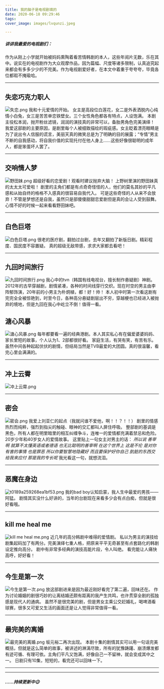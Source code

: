 ```yaml
---
title: 我的脑子是电视剧填的
date: 2020-06-18 09:29:46
tags:
cover_image: images/lvqunzi.jpeg

---
```

##### **讲讲我最爱的电视剧们：**

作为从刚上小学就开始被妈妈熏陶着看苦情韩剧的本人，这些年阅片无数，乐在其中。说实在的电视剧作为大众观摩作品，因为篇幅、尺度等诸多限制，认真追究起来都会有多多少少的不完美。作为电视剧爱好者，在本文中着重于夸夸夸，毕竟各位都瑕不掩瑜哈。


---



## 失恋巧克力职人
![失恋.png](https://i.loli.net/2020/06/29/XL1V98QnNogbZHx.png)
我和十元爱情的开始。
女主是高段位白莲花，女二是外表洒脱内心纯情小白兔，女三是苦苦单恋铁壁女。三个女性角色都各有特点，人设饱满。
本剧主役松本润，抛开粉丝滤镜，润润的演技真的非常可以，备胎男角色完美演绎！
我爱这部剧的主要原因，是剧里每个人被细致描绘的瑕疵感。女主眨着漂亮眼睛是为了说出令人信服的谎言，美丽天真的微笑总是为了明确的目的展露；“专情”男主不断的自我感动，将自我价值的实现托付在他人身上……这些好像很聪明的成年人，都是笨蛋坏人罢了。

---
## 交响情人梦
![野田妹.png](https://i.loli.net/2020/06/29/Fv9QSywDcbRgmCH.png)
超级好看的恋爱剧！观看时建议抛弃大脑！
上野树里演的野田妹真的太太太可爱啦！
剧里的主角们都是有点奇奇怪怪的人，他们的莫名其妙的平凡感和从始自终的格格不入感真的很容易自我代入。
可是这些奇怪的人从来不会放弃！不管是梦想还是自我，虽然只是部傻傻甜甜恋爱剧但是真的会让人受到鼓舞。
心情不好的时候一起来看看野田妹吧。

---
## 白色巨塔
![白色巨塔.png](https://i.loli.net/2020/06/29/Up568gMADr1Ewdb.png)
很老的医疗剧，翻拍过台剧，去年又翻拍了新版日剧。精彩程度、国民度不容置疑。
真的超级无敌带感，求求大家都去看吧！

---
## 九回时间旅行
![九回时间旅行.png](https://i.loli.net/2020/06/29/LkSJEZaqRoCzFDM.png)
我心中的tvn（韩国有线电视台，擅长制作悬疑剧）神剧。2012年的古早穿越剧，剧情紧凑，各种的时间线穿行交织。现在时空的男主由李阵郁饰演，20年前的小男主为朴炯植，都！好！帅！
本人初中时第一次看这剧有完完全全被惊艳到，时至今日，各种高分悬疑剧层出不穷，穿越梗也已经进入被抛弃的境地，但是九回在我心中屹立不倒！值得一看。
## 溏心风暴
![溏心风暴.png](https://i.loli.net/2020/06/29/h9co8bjT6pqM7sa.png)
每年都要看一遍的经典港剧。本人其实私心有在偏爱婆婆妈妈、家长里短的故事，个人认为1、2部都很好看。
家庭生活，有哭有笑，有苦有乐。虽然中间各种起起伏伏的剧情，但结局当然是TVB最爱的大团圆。真的很温馨，看完心里会满满的。


---
## 冲上云霄
![冲上云霄.png](https://i.loli.net/2020/06/29/FKEJWXVeQTiUwnb.png)

---
## 密会
![密会.png](https://i.loli.net/2020/06/29/5pMs2RrnVwbPgB3.png)
我爱上刘亚仁的起点（我就问谁不爱他，啊！！？！！）
剧里的情感热烈而纯粹，强烈到指尖的触碰、眼神的交汇都叫人屏住呼吸。
整部剧的基调是黑色，所有人都在明里暗里的相互纠缠争斗，连唯一的爱情都充满着禁忌和危险。20岁少年和40岁女人的爱情故事。
这里贴上一句女主对男主的话：
*所以说 善宰啊* 
*就算不太懂英语或者德语 也无比聪明的善宰啊*
*在这个世界上 这是不伦* 
*是对你有害的事情 也是罪恶*
*所以你要智慧地隐藏好 而且要保护好你自己* 
*肮脏的东西交给我来应付* 
*那是我的专长呢*
我光看这一句，就想流泪。


---
## 恶魔在身边
![t0189a259268ea1bf53.png](https://i.loli.net/2020/06/29/bRpQUdfXivhFkOL.png)
我的bad boy认知启蒙，我人生中最爱的男孩——阿猛。
剧情其实没什么好讲的，当年的台剧现在来看多少会有点白痴，但就是很好看哦。

---
## kill me heal me
![kill me heal me.png](https://i.loli.net/2020/06/29/1kTfgR6vn7lZ5bo.png)
近几年的高分韩剧中难得的爱情剧。
私以为男主的演技给剧集起码加了有两分。完美演绎七重人格，把原来平平无奇甚至有点套路化的韩剧设定推向高分。
剧中有非常多经典的演技高能片段，令人叫绝。
看完能让人痛快高呼，好好看！

---
## 今生是第一次
![今生是第一次.png](https://i.loli.net/2020/06/29/eiIwWkBXqOPv73E.png)
放这部剧进来是因为最近刚好看完了第二遍，回味还在。
作为讨论婚姻的剧很巧妙的让离结婚还颇有距离的我产生共鸣，也许贯穿全剧的孤独感是现代人的通病。
虽然不是很完美的剧，但是男女主乘公交赶婚礼，喝啤酒看球赛，很多又可爱又生活的画面还是让人觉得非常值得一看。




---
## 最完美的离婚
![最完美的离婚.png](https://i.loli.net/2020/06/29/9yHBmnxCrUG2tOA.png)
坂元裕二再次出现。
本剧十集的剧情其实可以用一句话完美概括，但就是这么简单的故事，被讲述的淋漓尽致，所有的犹豫踌躇、崩溃爆发都有迹可循、有理可依。主角们平凡又饱满，好像自己一不留神，就会变成其中之一。
日剧只有10集，短短的，看完还可以回味一下。

---
---
##### **……持续更新中😉**




